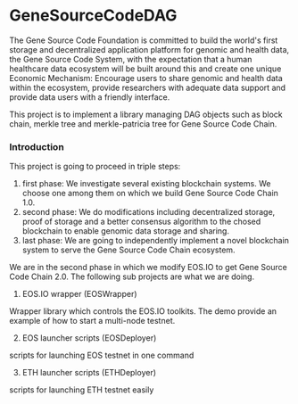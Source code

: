 # GeneSourceCodeDAG

The Gene Source Code Foundation is committed to build the world's first storage
and decentralized application platform for genomic and health data, the Gene Source Code System, with the expectation that a human healthcare data ecosystem will be built around this and create one unique Economic Mechanism: Encourage users to share genomic and health data within the ecosystem, provide researchers with adequate data support and provide data users with a friendly interface.

This project is to implement a library managing DAG objects such as block chain, merkle tree and merkle-patricia tree for Gene Source Code Chain. 

### Introduction

This project is going to proceed in triple steps:

1. first phase: We investigate several existing blockchain systems. We choose one among them on which we build Gene Source Code Chain 1.0.
2. second phase: We do modifications including decentralized storage, proof of storage and a better consensus algorithm to the chosed blockchain to enable genomic data storage and sharing.
3. last phase: We are going to independently implement a novel blockchain system to serve the Gene Source Code Chain ecosystem.

We are in the second phase in which we modify EOS.IO to get Gene Source Code Chain 2.0. The following sub projects are what we are doing.

1) EOS.IO wrapper (EOSWrapper)

Wrapper library which controls the EOS.IO toolkits. The demo provide an example of how to start a multi-node testnet.

2) EOS launcher scripts (EOSDeployer)

scripts for launching EOS testnet in one command

3) ETH launcher scripts (ETHDeployer)

scripts for launching ETH testnet easily


